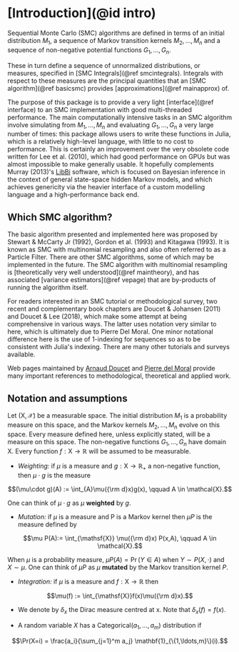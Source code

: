 # [Introduction](@id intro)

Sequential Monte Carlo (SMC) algorithms are defined in terms of an initial distribution $M_1$, a sequence of Markov transition kernels $M_{2}, \ldots, M_n$ and a sequence of non-negative potential functions $G_1, \ldots, G_n$.

These in turn define a sequence of unnormalized distributions, or measures, specified in [SMC Integrals](@ref smcintegrals). Integrals with respect to these measures are the principal quantities that an [SMC algorithm](@ref basicsmc) provides [approximations](@ref mainapprox) of.

The purpose of this package is to provide a very light [interface](@ref interface) to an SMC implementation with good multi-threaded performance. The main computationally intensive tasks in an SMC algorithm involve simulating from $M_1, \ldots, M_n$ and evaluating $G_1, \ldots, G_n$ a very large number of times: this package allows users to write these functions in Julia, which is a relatively high-level language, with little to no cost to performance. This is certainly an improvement over the very obsolete code written for Lee et al. (2010), which had good performance on GPUs but was almost impossible to make generally usable. It hopefully complements Murray (2013)'s [LibBi](http://libbi.org/) software, which is focused on Bayesian inference in the context of general state-space hidden Markov models, and which achieves genericity via the heavier interface of a custom modelling language and a high-performance back end.

## Which SMC algorithm?

The basic algorithm presented and implemented here was proposed by Stewart & McCarty Jr (1992), Gordon et al. (1993) and Kitagawa (1993). It is known as SMC with multinomial resampling and also often referred to as a Particle Filter. There are other SMC algorithms, some of which may be implemented in the future. The SMC algorithm with multinomial resampling is [theoretically very well understood](@ref maintheory), and has associated [variance estimators](@ref vepage) that are by-products of running the algorithm itself.

For readers interested in an SMC tutorial or methodological survey, two recent and complementary book chapters are Doucet & Johansen (2011) and Doucet & Lee (2018), which make some attempt at being comprehensive in various ways. The latter uses notation very similar to here, which is ultimately due to Pierre Del Moral. One minor notational difference here is the use of 1-indexing for sequences so as to be consistent with Julia's indexing. There are many other tutorials and surveys available.

Web pages maintained by [Arnaud Doucet](http://www.stats.ox.ac.uk/~doucet/smc_resources.html) and [Pierre del Moral](http://people.bordeaux.inria.fr/pierre.delmoral/simulinks.html) provide many important references to methodological, theoretical and applied work.

## Notation and assumptions

Let $(\mathsf{X}, \mathcal{X})$ be a measurable space. The initial distribution $M_1$ is a probability measure on this space, and the Markov kernels $M_{2}, \ldots, M_n$ evolve on this space. Every measure defined here, unless explicitly stated, will be a measure on this space. The non-negative functions $G_1, \ldots, G_n$ have domain $\mathsf{X}$. Every function $f : \mathsf{X} \rightarrow \mathbb{R}$ will be assumed to be measurable.

* *Weighting:* if $\mu$ is a measure and $g:\mathsf{X} \rightarrow \mathbb{R}_{+}$ a non-negative function, then $\mu \cdot g$ is the measure
```math
(\mu\cdot g)(A) := \int_{A}\mu({\rm d}x)g(x), \qquad A \in \mathcal{X}.
```
  One can think of $\mu \cdot g$ as $\mu$ **weighted** by $g$.

* *Mutation:* if $\mu$ is a measure and P is a Markov kernel then $\mu P$ is the measure defined by
```math
\mu P(A):= \int_{\mathsf{X}} \mu({\rm d}x) P(x,A), \qquad A \in \mathcal{X}.
```
  When $\mu$ is a probability measure, $\mu P(A) = \Pr(Y\in A)$ when $Y\sim P(X,\cdot)$ and $X \sim \mu$. One can think of $\mu P$ as $\mu$ **mutated** by the Markov transition kernel $P$.

* *Integration:* if $\mu$ is a measure and $f:\mathsf{X}\rightarrow\mathbb{R}$ then
```math
\mu(f) := \int_{\mathsf{X}}f(x)\mu({\rm d}x).
```

* We denote by $\delta_{x}$ the Dirac measure centred at x. Note that $\delta_{x}(f) = f(x)$.

* A random variable $X$ has a Categorical$(a_1,\ldots,a_{m})$ distribution if
```math
\Pr(X=i) = \frac{a_i}{\sum_{j=1}^m a_j} \mathbf{1}_{\{1,\ldots,m}\}(i).
```
